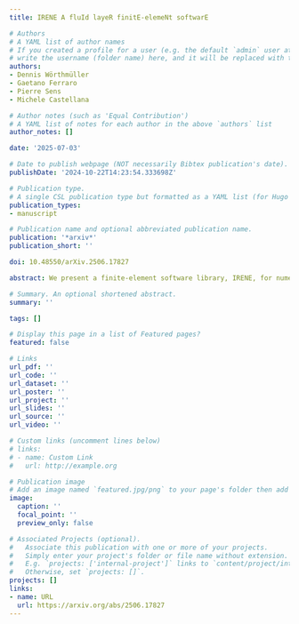 ```yaml
---
title: IRENE A fluId layeR finitE-elemeNt softwarE

# Authors
# A YAML list of author names
# If you created a profile for a user (e.g. the default `admin` user at `content/authors/admin/`), 
# write the username (folder name) here, and it will be replaced with their full name and linked to their profile.
authors:
- Dennis Wörthmüller
- Gaetano Ferraro
- Pierre Sens
- Michele Castellana

# Author notes (such as 'Equal Contribution')
# A YAML list of notes for each author in the above `authors` list
author_notes: []

date: '2025-07-03'

# Date to publish webpage (NOT necessarily Bibtex publication's date).
publishDate: '2024-10-22T14:23:54.333698Z'

# Publication type.
# A single CSL publication type but formatted as a YAML list (for Hugo requirements).
publication_types:
- manuscript

# Publication name and optional abbreviated publication name.
publication: '*arxiv*'
publication_short: ''

doi: 10.48550/arXiv.2506.17827

abstract: We present a finite-element software library, IRENE, for numerically solving the steady state and dynamics of a two-dimensional viscous fluid layer embedded in three-dimensional space, on multiple physical scales. The library is designed to handle a wide range of physical regimes -- both low-Reynolds-number and turbulent ones -- and geometries, capturing the coupling between in-plane flows, out-of-plane deformations, surface tension, and elastic response. In addition, the software can treat complex geometries, including those with intra-layer obstacles or arbitrary layer boundaries. We validate IRENE against known analytical and numerical results and demonstrate its capabilities through examples relevant to biological membranes and macroscopic air flows.

# Summary. An optional shortened abstract.
summary: ''

tags: []

# Display this page in a list of Featured pages?
featured: false

# Links
url_pdf: ''
url_code: ''
url_dataset: ''
url_poster: ''
url_project: ''
url_slides: ''
url_source: ''
url_video: ''

# Custom links (uncomment lines below)
# links:
# - name: Custom Link
#   url: http://example.org

# Publication image
# Add an image named `featured.jpg/png` to your page's folder then add a caption below.
image:
  caption: ''
  focal_point: ''
  preview_only: false

# Associated Projects (optional).
#   Associate this publication with one or more of your projects.
#   Simply enter your project's folder or file name without extension.
#   E.g. `projects: ['internal-project']` links to `content/project/internal-project/index.md`.
#   Otherwise, set `projects: []`.
projects: []
links:
- name: URL
  url: https://arxiv.org/abs/2506.17827
---
```


